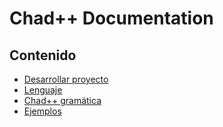 # Chad++ Documentation

## Contenido

- [Desarrollar proyecto](./desarrollo.md)
- [Lenguaje](./lenguaje.md)
- [Chad++ gramática](./gramatica.md)
- [Ejemplos](./ejemplos.md)
